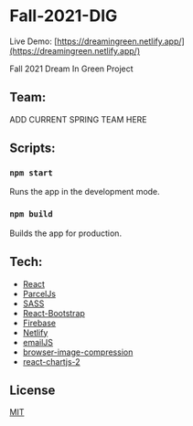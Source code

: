 # Fall-2021-DIG
 Live Demo: [https://dreamingreen.netlify.app/](https://dreamingreen.netlify.app/)

Fall 2021 Dream In Green Project

## Team:
ADD CURRENT SPRING TEAM HERE

## Scripts:

### `npm start`
Runs the app in the development mode.
### `npm build`
Builds the app for production.

## Tech:
- [React](https://reactjs.org/)
- [ParcelJs](https://parceljs.org/)
- [SASS](https://sass-lang.com/)
- [React-Bootstrap](https://react-bootstrap.github.io/)
- [Firebase](https://firebase.google.com/)
- [Netlify](https://www.netlify.com/)
- [emailJS](https://www.emailjs.com/)
- [browser-image-compression](https://www.npmjs.com/package/browser-image-compression)
- [react-chartjs-2](https://www.npmjs.com/package/react-chartjs-2)
## License
[MIT](https://choosealicense.com/licenses/mit/)
